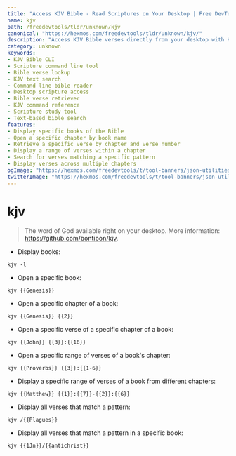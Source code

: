 ```yaml
---
title: "Access KJV Bible - Read Scriptures on Your Desktop | Free DevTools"
name: kjv
path: /freedevtools/tldr/unknown/kjv
canonical: "https://hexmos.com/freedevtools/tldr/unknown/kjv/"
description: "Access KJV Bible verses directly from your desktop with KJV. A command-line tool for scripture lookup and study. Free online tool, no registration required."
category: unknown
keywords:
- KJV Bible CLI
- Scripture command line tool
- Bible verse lookup
- KJV text search
- Command line bible reader
- Desktop scripture access
- Bible verse retriever
- KJV command reference
- Scripture study tool
- Text-based bible search
features:
- Display specific books of the Bible
- Open a specific chapter by book name
- Retrieve a specific verse by chapter and verse number
- Display a range of verses within a chapter
- Search for verses matching a specific pattern
- Display verses across multiple chapters
ogImage: "https://hexmos.com/freedevtools/t/tool-banners/json-utilities-banner.png"
twitterImage: "https://hexmos.com/freedevtools/t/tool-banners/json-utilities-banner.png"
---
```


# kjv

> The word of God available right on your desktop.
> More information: <https://github.com/bontibon/kjv>.

- Display books:

`kjv -l`

- Open a specific book:

`kjv {{Genesis}}`

- Open a specific chapter of a book:

`kjv {{Genesis}} {{2}}`

- Open a specific verse of a specific chapter of a book:

`kjv {{John}} {{3}}:{{16}}`

- Open a specific range of verses of a book's chapter:

`kjv {{Proverbs}} {{3}}:{{1-6}}`

- Display a specific range of verses of a book from different chapters:

`kjv {{Matthew}} {{1}}:{{7}}-{{2}}:{{6}}`

- Display all verses that match a pattern:

`kjv /{{Plagues}}`

- Display all verses that match a pattern in a specific book:

`kjv {{1Jn}}/{{antichrist}}`
